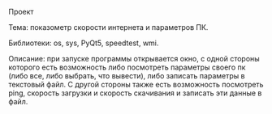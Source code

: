 Проект

Тема: показометр скорости интернета и параметров ПК.

Библиотеки: os, sys, PyQt5, speedtest, wmi.

Описание: при запуске программы открывается окно, с одной стороны которого есть возможность либо посмотреть параметры своего пк (либо все, либо выбрать, что вывести), либо записать параметры в текстовый файл.
С другой стороны также есть возможность посмотреть ping, скорость загрузки и скорость скачивания и записать эти данные в файл.
